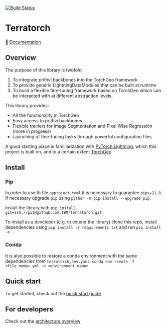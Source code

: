 [![Build Status](https://v3.travis.ibm.com/GeoFM-Finetuning/terratorch.svg?token=tGjexp9kUqxxz24pGxYt&branch=main)](https://v3.travis.ibm.com/GeoFM-Finetuning/terratorch)
# Terratorch

:book: [Documentation](https://IBM.github.io/terratorch/)

## Overview

The purpose of this library is twofold:

1. To integrate prithvi backbones into the TorchGeo framework
2. To provide generic LightningDataModules that can be built at runtime
3. To build a flexible fine-tuning framework based on TorchGeo which can be interacted with at different abstraction levels.

This library provides:

- All the functionality in TorchGeo
- Easy access to prithvi backbones
- Flexible trainers for Image Segmentation and Pixel Wise Regression (more in progress)
- Launching of fine-tuning tasks through powerful configuration files

A good starting place is familiarization with [PyTorch Lightning](https://lightning.ai/docs/pytorch/stable/), which this project is built on, and to a certain extent [TorchGeo](https://torchgeo.readthedocs.io/en/stable/)

## Install
### Pip
In order to use th file `pyproject.toml` it is necessary to guarantee `pip>=21.8`. If necessary upgrade `pip` using `python -m pip install --upgrade pip`. 

Install the library with `pip install git+ssh://git@github.com:IBM/terratorch.git`

To install as a developer (e.g. to extend the library) clone this repo, install dependencies using `pip install -r requirements.txt` and run `pip install -e .`

### Conda
It is also possible to restore a conda environment with the same dependencies from `terratorch_env.yaml`:
`conda env create -f <file_name>.yml -n <environment_name>`

## Quick start

To get started, check out the [quick start guide](https://ibm.github.io/terratorch/quick_start)

## For developers

Check out the [architecture overview](https://ibm.github.io/terratorch/architecture)
